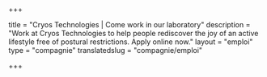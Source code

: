 +++

title = "Cryos Technologies | Come work in our laboratory"
description = "Work at Cryos Technologies to help people rediscover the joy of an active lifestyle free of postural restrictions. Apply online now."
layout = "emploi"
type = "compagnie"
translatedslug = "compagnie/emploi"

+++